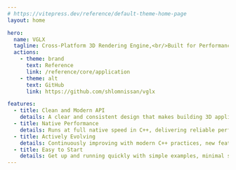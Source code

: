 ```yaml
---
# https://vitepress.dev/reference/default-theme-home-page
layout: home

hero:
  name: VGLX
  tagline: Cross-Platform 3D Rendering Engine,<br/>Built for Performance in Modern C++
  actions:
    - theme: brand
      text: Reference
      link: /reference/core/application
    - theme: alt
      text: GitHub
      link: https://github.com/shlomnissan/vglx

features:
  - title: Clean and Modern API
    details: A clear and consistent design that makes building 3D applications in C++ both straightforward and enjoyable.
  - title: Native Performance
    details: Runs at full native speed in C++, delivering reliable performance across Windows, macOS, and Linux.
  - title: Actively Evolving
    details: Continuously improving with modern C++ practices, new features, and ongoing performance enhancements.
  - title: Easy to Start
    details: Get up and running quickly with simple examples, minimal setup, and accessible learning resources & tooling.
---
```

